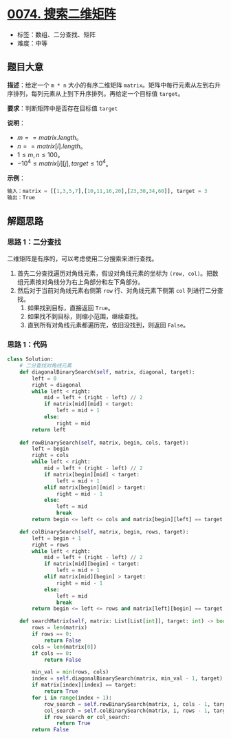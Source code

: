 # [0074. 搜索二维矩阵](https://leetcode.cn/problems/search-a-2d-matrix/)

- 标签：数组、二分查找、矩阵
- 难度：中等

## 题目大意

**描述**：给定一个 `m * n` 大小的有序二维矩阵 `matrix`。矩阵中每行元素从左到右升序排列，每列元素从上到下升序排列。再给定一个目标值 `target`。

**要求**：判断矩阵中是否存在目标值 `target`

**说明**：

- $m == matrix.length$。
- $n == matrix[i].length$。
- $1 \le m, n \le 100$。
- $-10^4 \le matrix[i][j], target \le 10^4$。

**示例**：

```Python
输入：matrix = [[1,3,5,7],[10,11,16,20],[23,30,34,60]], target = 3
输出：True
```

## 解题思路

### 思路 1：二分查找

二维矩阵是有序的，可以考虑使用二分搜索来进行查找。

1. 首先二分查找遍历对角线元素，假设对角线元素的坐标为 `(row, col)`。把数组元素按对角线分为右上角部分和左下角部分。
2. 然后对于当前对角线元素右侧第 `row` 行、对角线元素下侧第 `col` 列进行二分查找。
   1. 如果找到目标，直接返回 `True`。
   2. 如果找不到目标，则缩小范围，继续查找。
   3. 直到所有对角线元素都遍历完，依旧没找到，则返回 `False`。

### 思路 1：代码

```Python
class Solution:
    # 二分查找对角线元素
    def diagonalBinarySearch(self, matrix, diagonal, target):
        left = 0
        right = diagonal
        while left < right:
            mid = left + (right - left) // 2
            if matrix[mid][mid] < target:
                left = mid + 1
            else:
                right = mid
        return left
	
    def rowBinarySearch(self, matrix, begin, cols, target):
        left = begin
        right = cols
        while left < right:
            mid = left + (right - left) // 2
            if matrix[begin][mid] < target:
                left = mid + 1
            elif matrix[begin][mid] > target:
                right = mid - 1
            else:
                left = mid
                break
        return begin <= left <= cols and matrix[begin][left] == target

    def colBinarySearch(self, matrix, begin, rows, target):
        left = begin + 1
        right = rows
        while left < right:
            mid = left + (right - left) // 2
            if matrix[mid][begin] < target:
                left = mid + 1
            elif matrix[mid][begin] > target:
                right = mid - 1
            else:
                left = mid
                break
        return begin <= left <= rows and matrix[left][begin] == target

    def searchMatrix(self, matrix: List[List[int]], target: int) -> bool:
        rows = len(matrix)
        if rows == 0:
            return False
        cols = len(matrix[0])
        if cols == 0:
            return False

        min_val = min(rows, cols)
        index = self.diagonalBinarySearch(matrix, min_val - 1, target)
        if matrix[index][index] == target:
            return True
        for i in range(index + 1):
            row_search = self.rowBinarySearch(matrix, i, cols - 1, target)
            col_search = self.colBinarySearch(matrix, i, rows - 1, target)
            if row_search or col_search:
                return True
        return False
```
